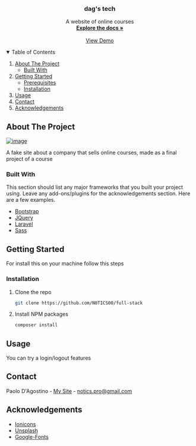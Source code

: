 <!-- PROJECT LOGO -->
<br />
<p align="center">


  <h3 align="center">dag's tech</h3>

  <p align="center">
    A website of online courses
    <br />
    <a href="https://github.com/N0TICS00/full-stack/"><strong>Explore the docs »</strong></a>
    <br />
    <br />
    <a href="https://secure-taiga-35449.herokuapp.com/">View Demo</a>

</p>



<!-- TABLE OF CONTENTS -->
<details open="open">
  <summary>Table of Contents</summary>
  <ol>
    <li>
      <a href="#about-the-project">About The Project</a>
      <ul>
        <li><a href="#built-with">Built With</a></li>
      </ul>
    </li>
    <li>
      <a href="">Getting Started</a>
      <ul>
        <li><a href="#prerequisites">Prerequisites</a></li>
        <li><a href="#installation">Installation</a></li>
      </ul>
    </li>
    <li><a href="#usage">Usage</a></li>
    <li><a href="#contact">Contact</a></li>
    <li><a href="#acknowledgements">Acknowledgements</a></li>
  </ol>
</details>



<!-- ABOUT THE PROJECT -->
## About The Project

[![image](https://user-images.githubusercontent.com/76558194/158229209-77b615b2-5864-465f-8741-192d1c28141b.png)](https://secure-taiga-35449.herokuapp.com/)

A fake site about a company that sells online courses, made as a final project of a course

### Built With

This section should list any major frameworks that you built your project using. Leave any add-ons/plugins for the acknowledgements section. Here are a few examples.
* [Bootstrap](https://getbootstrap.com)
* [JQuery](https://jquery.com)
* [Laravel](https://laravel.com)
* [Sass](https://sass-lang.com/)



<!-- GETTING STARTED -->
## Getting Started

For install this on your machine follow this steps



### Installation


1. Clone the repo
   ```sh
   git clone https://github.com/N0TICS00/full-stack
   ```
2. Install NPM packages
   ```sh
   composer install 
   ```


<!-- USAGE EXAMPLES -->
## Usage

You can try a login/logout features



<!-- CONTACT -->
## Contact

Paolo D'Agostino - [My Site](https://n0tics00.github.io/Start2Impact_HTML_CSS/) - notics.pro@gmail.com




<!-- ACKNOWLEDGEMENTS -->
## Acknowledgements
* [Ionicons](ionic.io)
* [Unsplash](https://unsplash.com/)
* [Google-Fonts](fonts.google.com)

